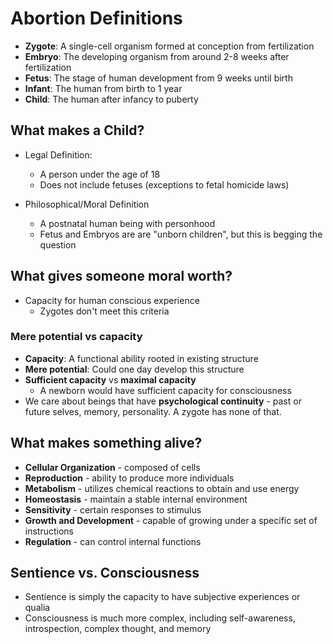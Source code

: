 # Abortion Definitions

- **Zygote**: A single-cell organism formed at conception from fertilization
- **Embryo**: The developing organism from around 2-8 weeks after fertilization
- **Fetus**: The stage of human development from 9 weeks until birth
- **Infant**: The human from birth to 1 year
- **Child**: The human after infancy to puberty

## What makes a Child?

- Legal Definition:
    - A person under the age of 18
    - Does not include fetuses (exceptions to fetal homicide laws)

- Philosophical/Moral Definition
    - A postnatal human being with personhood
    - Fetus and Embryos are are "unborn children", but this is begging the question

## What gives someone moral worth?

- Capacity for human conscious experience
    - Zygotes don't meet this criteria

### Mere potential vs capacity

- **Capacity**: A functional ability rooted in existing structure
- **Mere potential**: Could one day develop this structure
- **Sufficient capacity** vs **maximal capacity**
	- A newborn would have sufficient capacity for consciousness
- We care about beings that have **psychological continuity** - past or future selves, memory, personality. A zygote has none of that.

## What makes something alive?

- **Cellular Organization** - composed of cells
- **Reproduction** - ability to produce more individuals
- **Metabolism** - utilizes chemical reactions to obtain and use energy
- **Homeostasis** - maintain a stable internal environment
- **Sensitivity** - certain responses to stimulus
- **Growth and Development** - capable of growing under a specific set of instructions
- **Regulation** - can control internal functions

## Sentience vs. Consciousness
- Sentience is simply the capacity to have subjective experiences or qualia
- Consciousness is much more complex, including self-awareness, introspection, complex thought, and memory



